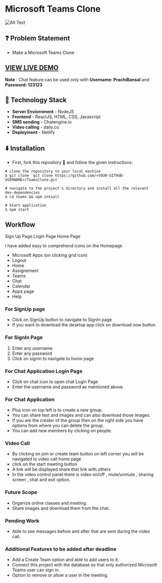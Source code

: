 # Microsoft Teams Clone

![Alt Text](https://media.giphy.com/media/c85NDkXRlfhplxi044/giphy.gif)

## ❓ Problem Statement

- Make a Microsoft Teams Clone

## [VIEW LIVE DEMO](https://teams-application.netlify.app/)

**Note** : Chat feature can be used only with **Username: PrachiBansal** and **Password: 123123**

## 🚧 Technology Stack

- **Server Enviornment** - NodeJS
- **Frontend** - ReactJS, HTML, CSS, Javascript
- **SMS sending** - Chatengine.io
- **Video calling** - daily.co
- **Deployment** - Netlify

## ⬇️ Installation

- First, fork this repository 🍴 and follow the given instructions:

```
# clone the repository to your local machine
$ git clone `git clone https://github.com/<YOUR-GITHUB-USERNAME>/TeamsClone.git`

# navigate to the project's directory and install all the relevant dev-dependencies
$ cd teams && npm intsall

# Start application
$ npm start

```

## Workflow

Sign Up Page
Login Page
Home Page

I have added easy to comprehend icons on the Homepage

- Microsoft Apps (on clicking grid icon)
- Logout
- Home
- Assignement
- Teams
- Chat
- Calendar
- Apps page
- Help

### For SignUp page

- Click on SignUp button to navigate to SignIn page
- If you want to download the desktop app click on download now button

### For SignIn Page

1. Enter any username
2. Enter any password
3. Click on signin to navigate to home page

### For Chat Application Login Page

- Click on chat icon to open chat Login Page
- Enter the username and password as mentioned above.

### For Chat Application

- Plus icon on top left is to create a new group.
- You can share text and images and can also download those images.
- If you are the creater of the group then on the right side you have options from where you can delete the group.
- You can add new members by clicking on people.

### Video Call

- By clicking on join or create team button on left corner you will be navigated to video call home page
- click on the start meeting button
- A link will be displayed share that link with others
- In the video control panel there is video on/off , mute/unmute , sharing screen , chat and exit option.

### Future Scope

- Organize online classes and meeting.
- Share images and download them from the chat.

### Pending Work

- Able to see messages before and after that are sent during the video call.

### Additional Features to be added after deadline

- Add a Create Team option and able to add users to it.
- Connect this project with the database so that only authorized Microsoft Teams user can sign in.
- Option to remove or allow a user in the meeting.
